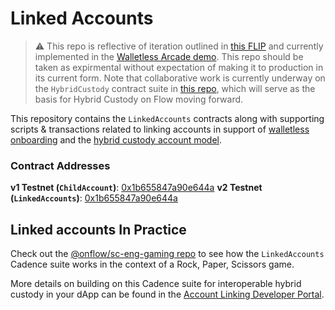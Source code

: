 # Linked Accounts

> :warning: This repo is reflective of iteration outlined in [this FLIP](https://github.com/onflow/flips/pull/72) and currently implemented in the [Walletless Arcade demo](https://walletless-arcade-game.vercel.app/). This repo should be taken as expirmental without expectation of making it to production in its current form. Note that collaborative work is currently underway on the `HybridCustody` contract suite in [this repo](https://github.com/Flowtyio/restricted-child-account), which will serve as the basis for Hybrid Custody on Flow moving forward.

This repository contains the `LinkedAccounts` contracts along with supporting scripts & transactions related to linking accounts 
in support of [walletless onboarding](https://flow.com/post/flow-blockchain-mainstream-adoption-easy-onboarding-wallets)
and the [hybrid custody account model](https://forum.onflow.org/t/hybrid-custody/4016/15).

### Contract Addresses
**v1 Testnet (`ChildAccount`)**: [0x1b655847a90e644a](https://f.dnz.dev/0x1b655847a90e644a/ChildAccount)
**v2 Testnet (`LinkedAccounts`)**: [0x1b655847a90e644a](https://f.dnz.dev/0x1b655847a90e644a/LinkedAccounts)

## Linked accounts In Practice
Check out the [@onflow/sc-eng-gaming repo](https://github.com/onflow/sc-eng-gaming/blob/sisyphusSmiling/child-account-auth-acct-cap/contracts/RockPaperScissorsGame.cdc) to see how the `LinkedAccounts` Cadence suite works in the context of a Rock, Paper, Scissors game.

More details on building on this Cadence suite for interoperable hybrid custody in your dApp can be found in the [Account Linking Developer Portal](https://developers.flow.com/account-linking).